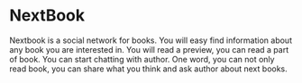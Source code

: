 # NextBook
Nextbook is a social network for books. You will easy find information about any book you are interested in. You will read a preview, you can read a part of book. You can start chatting with author. One word, you can not only read book, you can share what you think and ask author about next books.
